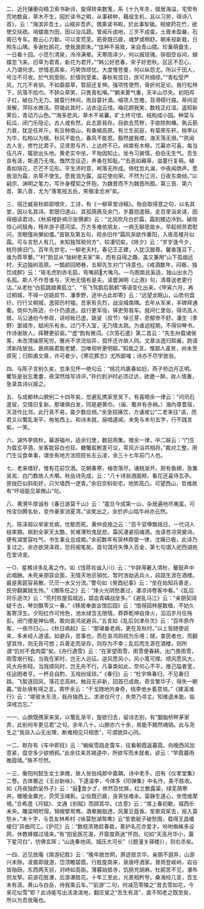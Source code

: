 <!-- { "loadSidebar": true } -->
二、近托镶蘅向精卫索书新诗，旋得转来数笺，系《十九年冬，僦居海溢，宅旁有荒地数亩，草木不生，因於读书之暇，从事耕种，藉觇生机，且以习劳，得诗八首》，云：“海滨非吾土，山椒非吾庐。偶乘读书暇，於此事犁锄。相坡莳花竹，欲使交扶疏。培蝼凿为田，因以治瓜蔬。曾闻斥卤地，三岁不成畲。土膏未盈畚，石膏已专车。敢云心力勤，可以变荒芜。筋骨既已疲，魂梦或稍舒。朝来视新栽，日照东山隅。多谢杜鹃花，使我衰颜朱。”“佳种不易致，来自青山隈。珍重萌蘖生，一日看十回。小笕引清泉，泠泠满晕。天寒雨泽少，何以报琼瑰。徘徊空谷间，蝴蝶忽飞来。旧草为君青，新花为君开。”“韩公好悲春，宋子好悲秋。区区不忍心，人乃谓何求。世情恶真率，巧笑饰烦忧。大度惟苍曼，何以纵怨尤。所以于田人，号泣不可收。於气则至刚，於情则至柔。春秋有佳日，庶可共绸缪。”“青松受严风，兀兀不肯驯。不如靡靡草，暂屈还复伸。强项性使然，骨折何足论。我行松林下，风落不拾巾。不辞众草笑，只畏青松嗔。”“朝来雾气重，天半山尽失。初阳鸡子红，破白乃无力。披蓑行林间，雨自蓑针滴。缩项入笠檐，苔滑碍行屐。草间泥渐解，萍际水微活。荷锄此其时，沾衣诅云惜。梅花顾我笑，数枝正红湿。遥知新霁后，青动万山色。”“海多悲风，草木不易蕃。旷土终可惜，结构成小园。种菜与耘瓜，闭门乐隐沦。古人或有然，此志匪我存。目欲去荒秽，手欲除荆榛。孰云筋力衰，犹足任斧斤。有豆种南山，有桑植高原。有兰生前庭，有菊荣东轩。桃李以为华，松柏以为根。秋风不能仇，春风不能恩。豁然披我襟，海天荡无垠。”“夙闻古人言，修竹比君子。见贤思与齐，上达终不已。岭南有木棉，兀募亦可喜。每当伍凡卉，辄欲出头地。黄老实中怯，不殆因知止。坐令习巽懦，伯伯无生气。吾生良有涯，斯道乃无埃。慨然念征迈，养勇在知耻。”“去恶如薅草，滋蔓行复萌。植善如培花，芒芒不见形。平生济时意，枵落无所成。倚枕忽丸澜，中夜闻商声。愿我泪为霜，杀草不使生。愿我泪为露，滋花使向荣。不然为江河，日夜东南倾。”以嗣宗、渊明之笔力，写许身稷契之怀抱，为魏晋而不为魏晋所囿。第三首、第六首、第八首，尤为“落笔摇五岳，笑傲凌沧洲”矣。

三、宿迁臧易秋邮部增庆，工诗，有《一柳草堂诗稿》。殆自取得意之句，以名其堂，因以名其诗。君既归道山，其孤荫篪及余门，岁暮抱遣稿，走百里诣余请，因得细读君诗。《秋易楼卧病示张撰卿》云：“北风吹月白於霜，霜到楼边冷到。破晓惊心间鼓角，残年游子感河梁。万方多难依朋友，一病无聊思故乡。早起频劳君慰问，贪眠僮尚懒如僵。”首联及第五句，视余旧作“霜风渐欲作重阳，入夜高楼月似霜。可与言愁人有几，未知独驾税何方”，较凄切矣。《除夕》云：“岁岁逢今夕，桃符换旧门。百年先世宅，一柳老夫村。春记王正建，人犹汉腊尊。馨香篷豆下，谁为荐苹蘩。”“村”韵显从“独树老夫家”来，而有自得之趣，盖又兼用“山下孤烟远村，天边独树高原。一瓢颜回陋巷，五柳先生对门”诗意也。《戒酒数年，闷极，独饮成醉》云：“斑毛虎豹赤毛狐，弯嘴鸱大嘴乌。一鸟图南且奚适，独山出水乃名孤。斯人不作吾谁与，天地无情有是夫。读罢渊明《止酒》句，清尊送老更行沽。”从老杜“白狐跳踉黄狐立”、“东飞驾鹅后鹅鹤”等语变化出来。《甲寅六月，再过桐城，不得一访姚叔节、潘季野，途中占此却寄》云：“远望龙眠山，山势何盘纡。行行又桐城，逸郭历村墟。吾家有先烈，战没城南隅。去年从军来，丰碑拜通衢。侥仰为陈迹，仆仆仍道途。兹行更军役，驿吏劳我车。就间仁里俗，得讯高人居。马公通伯今参政，讲经帐已虚。姚叟（叔节）悼兰芽，悲郁惨不舒。潘生（季野）面城市，赋闲乐有余。过门不入室，无乃情太疏。为谁迫程期，不得仰琴书。作诗谢故人，挥鞭更前驱。”“虚”韵有微词。《次答石遣》第二首云：“先生卅载诸侯客，未改清操原宪穷。雅尚不求流俗异，孤怀还许故人同。文章淡逸归熙甫，韵语清新陆放翁。衰病输君能老健，岂唯视听更明聪。”知我之言。惟鄙人虽贫，尚未至原宪；归熙甫文章，许可者少，《寒花葬志》尤所鄙嗤；诗亦不尽学放翁。

四、与陈子言别久矣，忽来见怀一绝句云：“桃花坞裹春如旧，燕子桥边月正明。矍铄是翁忘耄耋，夜深然烛写诗评。”并约到沪时必须过访，欲邀一醉。故人情重，急录其诗以报之。

五、与成都林山腴别二十四年矣，忽避乱携家至吴下。有喜晤余一律云：“问讯石遣叟，交情旧复新。那堪俱白发，同是避黄巾。（闽、蜀并有赤祸。）海内尊耆宿，天涯作比邻。此行真不易，晨夕数应频。”余急招痛饮，方诵坡公“二老来往”语，而君又以蜀乱渐平，匆匆西上。和诗未就，骊唱遽闻，未免与末句五字，行不践言矣。一笑。

六、湖外李佩秋，幕游福州，适余归里，数招燕集。赠余一律，中二联云：“门生为载玄亭酒，坐客能容白也狂。糖蟹盐鲋差可议，雩风沂浴共相将。”裁对工整。用门生议食单事，谓坐有地方法院院长左云凌，余三十七年前门人也。

七、老来嗜好，惟有花前饮酒。花朝春寒，梅杏落尽，诸桃渐开。厨有鱼翅，急集吴淞、白门数故人大嚼。秋岳诗先成，云：“八十诗翁酒面颊，看花还喜侍玄亭。房拢匹似斜街好，只欠墙西一逻青。”余旧京斜街宅，地势高凸，可望西山，哲维故有“坏垣能见翠微山”句。

八、黄漪午厚诚有《春日游莫干山》云：“震旦今成第一山，杂居遍地尽夷蛮。可怜宝剑腾名处，变作豪家消夏湾。”谈笑出之。余於庐山牯牛岭亦云然。

九、陈泽观以举家贫病，忧郁而死。黄仲良挽之云：“百千官俸飘摇日，一代词人结束期。病到全家天太酷，贫难薄殓鬼犹悲。霜风凄紧招魂酒，虫语苍凉哭奠诗。便有湖堂容吐气，书生事业总成痴。”余前数年有哭林鼎燮一律，沈痛已极，此诗乃复过之。余亦欲哭泽观，恐将阁笔矣。首句谓月失俸入百金，第七句谓入祀西湖宛在堂诗宠。

一○、星樵诗多乱离之作。如《饯蒋肖诚入川》云：“乍辞溽暑入清秋，鼙鼓声中此唱酬。未死亲朋容会面，无情天地忌销忧。暂时浩劫逃兵火，歧路生涯在酒楼。最是离筵容易散，茫茫一水又分流。”警句如《癸酉纪事》云：“垒在始知兵善走，民穷翻冀贼生怜。”《赠陈任之》云：“烽火光阴愁裹过，凄凉诗卷客中看。”《乱后将乐途次》云：“荒村败屋孤城远，碧血青磷战垒多。”《避乱马江》云：“亲朋契阔疑千古，琴剑飘零又一春。”《移居奉直会馆后园》云：“借得园林屋数楹，不妨久客寄浮生。夕阳红作可怜色，池水绿含无限情。莽莽乾坤自烽火，滔滔岁月任殇彭。闭门便是神仙境，敢向哀鸿说避兵。”五言如《乱后剑津舟次》云：“百年原作客，一夜尽归心。。《秋日病起》云：“那堪垂老病，更在及秋时。”以上皆随便说来，多未经人道语。如避兵，苦事也，而在哀鸿则视为乐境；贼，害民者也，而翻望其怜，则无告可想；兵善走而垒存，则存为不幸；乱后而生涯在酒楼，则所谓“饥何不食肉糜”矣。《舟行遇雪》云：“在家望雨雪，雨雪便春耕。出门畏雨雪，雨雪艰行程。当我在家时，岂无人远征。逆风愿风小，风小篙可撑。顺风愿风大，风大舟弥轻。当我顺风时，岂无舟不行。凡事类如此，奈何心不平。推己隘者宽，任运困者亨。一杯且自酌，玉戏纷瑶琼。”《春归》云：“杜宇唤春归，不见春归路。飞絮逐回风，落花恋高树。触目无非新，回首已成故。奇言繁华子，得失一朝暮。”皆处境有得之言。寄怀余云：“干戈随地吟身奇，桃李他乡着意培。”《建溪滩行》云：“嗟彼水东流，我舟独西上。求进仅尺寸，失势乃寻丈。知难退未能，临深戒岂忘。”

一一、山腴既携家来吴，以蜀乱渐平，旋欲归去，留诗志别，有“胭脂桥畔茅家弄，此别何年更见君”之句。余年八十，山腴亦六十余，焉能不黯然魂销。此与尧生之“我自入山无出理，断难相见只相思”，可谓貌异心同。

一二、默存有《车中即目》云：“蜿蜒雪路走雷车，往看朝霞返暮霞。向晚西风加意紧，盘空多少欲栖鸦。”此余往来苏锡道中，所欲写而未就者。谚云：“早霞暮雨晚霞晴。”殊不尽然。

一三、衡阳何懿生女士承微，故人张伯纯郎中嘉耦，诗中老手，旧有《仪孝堂集》二卷。古体雅近《玉台新咏》，下逮温李，今体多《叩弹集》中名作，美不胜收。如《月夜独酌呈外子》云：“庭澹夕ざ，修然百忧屏。红兰敷露渠，绿芜荫寒井。暧暧金粟光，荧荧玉绳影。尘役既已疲，良宵怯难永。甯静生道心，坐悟维摩境。”合希逸《月赋》、文通《别赋》而撷其华。《古意》云：“席上春初歇，城西乐未央。雕梁明玳瑁，锦幌擘鸳鸯。酒晕腕脂透，风薰豆蔻香。笙歌双桨去，摇入莫愁乡。”末十字，与吾友林希村《咏莫愁湖鸳鸯》云“笙歌艇子破愁围，载得王昌缓缓归”异曲同工。《护花》云：“数枝浓艳趁春栽，善护名花亦爱才。吩咐蜘蛛多设网，休教蜂蝶过墙来。”有“抱瓮医花渴，开窗度燕迷”怀抱。句如“天高月华小，露下星河白”，彷佛玄晖；“山连秦地阔，城压大河长”（《题潼关驿楼》），则右丞矣。

一四、近见放庵《南游纪胜》云：“晚年脱世网，屏迹居京华。亲朋不遐弃，山游兴未赊。凌晨即就道，岱顶瞻碧霞。行胜旋南来，泉唐呼酒家。冒雨登峻岭，岩谷皆贻砑。东西两天目，对峙如高衙。薄暮始抵寺，饥肠充胡麻。杜鹃苦不见，瀑布则龙孥。前游花胜瀑，后游瀑胜花。十年三至此，光景相矜夸。桑海经几变，吾生未有涯。黄山与白岳，待我乘云车。”“前游”二句，何减范零陵之“昔去雪如花，今来花似雪”耶？此诗能写出活泼泼地，翻庄叟之“吾生有涯”，直不知老之既至矣，所以为吾放庵也。


